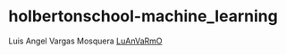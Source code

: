 # holbertonschool-machine_learning

Luis Angel Vargas Mosquera [LuAnVaRmO](https://www.github.com/LuAnVaRmO)